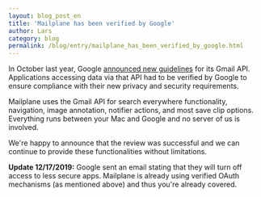 ```yaml
---
layout: blog_post_en
title: 'Mailplane has been verified by Google'
author: Lars
category: blog
permalink: /blog/entry/mailplane_has_been_verified_by_google.html
---
```


In October last year, Google [announced new guidelines](https://cloud.google.com/blog/products/g-suite/elevating-user-trust-in-our-api-ecosystems) for its Gmail API. Applications accessing data via that API had to be verified by Google to ensure compliance with their new privacy and security requirements.

Mailplane uses the Gmail API for search everywhere functionality, navigation, image annotation, notifier actions, and most save clip options. Everything runs between your Mac and Google and no server of us is involved.

We're happy to announce that the review was successful and we can continue to provide these functionalities without limitations.

**Update 12/17/2019:** Google sent an email stating that they will turn off access to less secure apps. Mailplane is already using verified OAuth mechanisms (as mentioned above) and thus you're already covered.